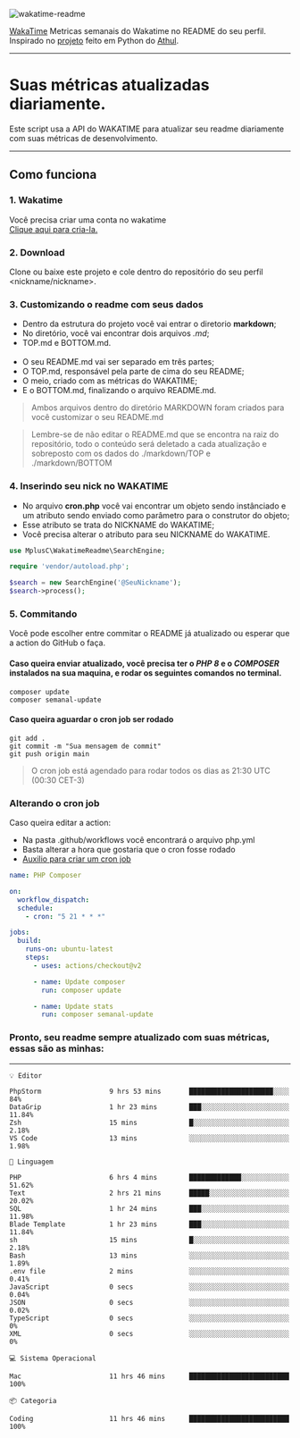 ![wakatime-readme](https://socialify.git.ci/bymatheus/wakatime-readme/image?description=1&descriptionEditable=M%C3%A9tricas%20semanais%20do%20Wakatime%20no%20seu%20README%20de%20perfil.&font=KoHo&forks=1&language=1&owner=1&pattern=Signal&stargazers=1&theme=Dark)

[WakaTime](https://wakatime.com) Metricas semanais do Wakatime no README do seu perfil. <br>
Inspirado no [projeto](https://github.com/athul/waka-readme) feito em Python do [Athul](https://github.com/athul).
___

# Suas métricas atualizadas diariamente.
Este script usa a API do WAKATIME para atualizar seu readme diariamente com suas métricas de desenvolvimento.

___

## Como funciona

### 1. Wakatime
Você precisa criar uma conta no wakatime <br>
[Clique aqui para cria-la.](https://wakatime.com) 

### 2. Download
Clone ou baixe este projeto e cole dentro do repositório do seu perfil <nickname/nickname>.

### 3. Customizando o readme com seus dados
- Dentro da estrutura do projeto você vai entrar o diretorio **markdown**;  
- No diretório, você vai encontrar dois arquivos *.md*;
- TOP.md e BOTTOM.md.
<br><br>
- O seu README.md vai ser separado em três partes; 
- O TOP.md, responsável pela parte de cima do seu README;
- O meio, criado com as métricas do WAKATIME;
- E o BOTTOM.md, finalizando o arquivo README.md.<br>

> Ambos arquivos dentro do diretório MARKDOWN foram criados para você customizar o seu README.md

> Lembre-se de não editar o README.md que se encontra na raiz do repositório, todo o conteúdo será deletado a cada atualização e sobreposto com os dados do ./markdown/TOP e ./markdown/BOTTOM

### 4. Inserindo seu nick no WAKATIME
- No arquivo **cron.php** você vai encontrar um objeto sendo instânciado e um atributo sendo enviado como parâmetro para o construtor do objeto;
- Esse atributo se trata do NICKNAME do WAKATIME;
- Você precisa alterar o atributo para seu NICKNAME do WAKATIME.

```php
use MplusC\WakatimeReadme\SearchEngine;

require 'vendor/autoload.php';

$search = new SearchEngine('@SeuNickname');
$search->process();
```

### 5. Commitando
Você pode escolher entre commitar o README já atualizado ou esperar que a action do GitHub o faça. <br>

#### Caso queira enviar atualizado, você precisa ter o *PHP 8* e o *COMPOSER* instalados na sua maquina, e rodar os seguintes comandos no terminal.
```composer
composer update
composer semanal-update 
```

#### Caso queira aguardar o cron job ser rodado 
```git 
git add .
git commit -m "Sua mensagem de commit"
git push origin main
```

>O cron job está agendado para rodar todos os dias as 21:30 UTC (00:30 CET-3) 

### Alterando o cron job
Caso queira editar a action:

- Na pasta .github/workflows você encontrará o arquivo php.yml
- Basta alterar a hora que gostaria que o cron fosse rodado
- [Auxilio para criar um cron job](https://crontab.guru)

```yml
name: PHP Composer

on:
  workflow_dispatch:
  schedule:
    - cron: "5 21 * * *"

jobs:
  build:
    runs-on: ubuntu-latest
    steps:
      - uses: actions/checkout@v2

      - name: Update composer
        run: composer update

      - name: Update stats
        run: composer semanal-update
```

### Pronto, seu readme sempre atualizado com suas métricas, essas são as minhas:

___
```text
💡 Editor

PhpStorm                 9 hrs 53 mins       █████████████████████░░░░        84%
DataGrip                 1 hr 23 mins        ███░░░░░░░░░░░░░░░░░░░░░░     11.84%
Zsh                      15 mins             █░░░░░░░░░░░░░░░░░░░░░░░░      2.18%
VS Code                  13 mins             ░░░░░░░░░░░░░░░░░░░░░░░░░      1.98%
```
```text
💬 Linguagem

PHP                      6 hrs 4 mins        █████████████░░░░░░░░░░░░     51.62%
Text                     2 hrs 21 mins       █████░░░░░░░░░░░░░░░░░░░░     20.02%
SQL                      1 hr 24 mins        ███░░░░░░░░░░░░░░░░░░░░░░     11.98%
Blade Template           1 hr 23 mins        ███░░░░░░░░░░░░░░░░░░░░░░     11.84%
sh                       15 mins             █░░░░░░░░░░░░░░░░░░░░░░░░      2.18%
Bash                     13 mins             ░░░░░░░░░░░░░░░░░░░░░░░░░      1.89%
.env file                2 mins              ░░░░░░░░░░░░░░░░░░░░░░░░░      0.41%
JavaScript               0 secs              ░░░░░░░░░░░░░░░░░░░░░░░░░      0.04%
JSON                     0 secs              ░░░░░░░░░░░░░░░░░░░░░░░░░      0.02%
TypeScript               0 secs              ░░░░░░░░░░░░░░░░░░░░░░░░░         0%
XML                      0 secs              ░░░░░░░░░░░░░░░░░░░░░░░░░         0%
```
```text
💻 Sistema Operacional

Mac                      11 hrs 46 mins      █████████████████████████       100%
```
```text
📦 Categoria

Coding                   11 hrs 46 mins      █████████████████████████       100%
```
